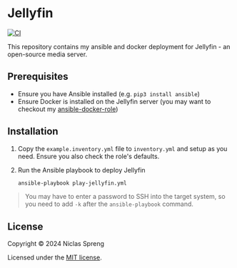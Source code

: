 # Jellyfin

[![CI](https://github.com/DudeCalledBro/jellyfin/actions/workflows/ci.yml/badge.svg)](https://github.com/DudeCalledBro/jellyfin/actions/workflows/ci.yml)

This repository contains my ansible and docker deployment for Jellyfin - an open-source media server.

## Prerequisites

- Ensure you have Ansible installed (e.g. `pip3 install ansible`)
- Ensure Docker is installed on the Jellyfin server (you may want to checkout my [ansible-docker-role](https://github.com/DudeCalledBro/ansible-role-docker))

## Installation

1. Copy the `example.inventory.yml` file to `inventory.yml` and setup as you need. Ensure you also check the role's defaults.

2. Run the Ansible playbook to deploy Jellyfin

    ```bash
    ansible-playbook play-jellyfin.yml
    ```

> You may have to enter a password to SSH into the target system, so you need to add `-k` after the `ansible-playbook` command.

## License

Copyright © 2024 Niclas Spreng

Licensed under the [MIT license](LICENSE).
